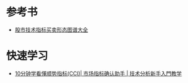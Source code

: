 # 参考书
* [股市技术指标买卖形态图谱大全](https://weread.qq.com/web/reader/79632e005b1c587964c5a68)

# 快速学习
* [10分钟学看懂顺势指标(CCI)| 市场指标确认助手 | 技术分析新手入門教学](https://www.youtube.com/watch?v=JHXBB6cuKhQ)
